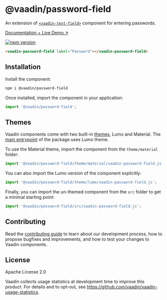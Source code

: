 # @vaadin/password-field

An extension of [`<vaadin-text-field>`](https://www.npmjs.com/package/@vaadin/text-field) component for entering passwords.

[Documentation + Live Demo ↗](https://vaadin.com/docs/latest/components/password-field)

[![npm version](https://badgen.net/npm/v/@vaadin/password-field)](https://www.npmjs.com/package/@vaadin/password-field)

```html
<vaadin-password-field label="Password"></vaadin-password-field>
```

## Installation

Install the component:

```sh
npm i @vaadin/password-field
```

Once installed, import the component in your application:

```js
import '@vaadin/password-field';
```

## Themes

Vaadin components come with two built-in [themes](https://vaadin.com/docs/latest/styling), Lumo and Material.
The [main entrypoint](https://github.com/vaadin/web-components/blob/main/packages/password-field/vaadin-password-field.js) of the package uses Lumo theme.

To use the Material theme, import the component from the `theme/material` folder:

```js
import '@vaadin/password-field/theme/material/vaadin-password-field.js';
```

You can also import the Lumo version of the component explicitly:

```js
import '@vaadin/password-field/theme/lumo/vaadin-password-field.js';
```

Finally, you can import the un-themed component from the `src` folder to get a minimal starting point:

```js
import '@vaadin/password-field/src/vaadin-password-field.js';
```

## Contributing

Read the [contributing guide](https://vaadin.com/docs/latest/contributing) to learn about our development process, how to propose bugfixes and improvements, and how to test your changes to Vaadin components.

## License

Apache License 2.0

Vaadin collects usage statistics at development time to improve this product.
For details and to opt-out, see https://github.com/vaadin/vaadin-usage-statistics.
